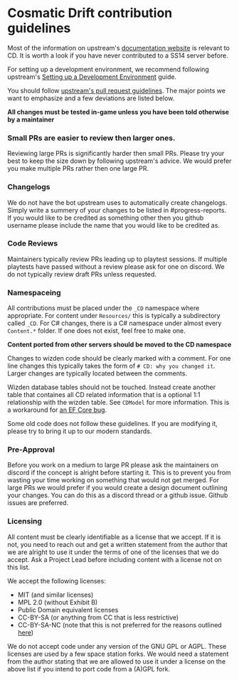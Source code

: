 # Cosmatic Drift contribution guidelines

Most of the information on upstream's [documentation website](https://docs.spacestation14.com/index.html) is relevant to
CD. It is worth a look if you have never contributed to a SS14 server before.

For setting up a development environment, we recommend following upstream's
[Setting up a Development Environment](https://docs.spacestation14.com/en/general-development/setup/setting-up-a-development-environment.html) guide.

You should follow [upstream's pull request guidelines](https://docs.spacestation14.com/en/general-development/codebase-info/pull-request-guidelines.html). The major points we want to emphasize and a few deviations are listed below.

**All changes must be tested in-game unless you have been told otherwise by a maintainer**

### Small PRs are easier to review then larger ones.

Reviewing large PRs is significantly harder then small PRs. Please try your best to keep the size down by following
upstream's advice. We would prefer you make multiple PRs rather then one large PR.

### Changelogs

We do not have the bot upstream uses to automatically create changelogs. Simply write a summery of your changes to be
listed in #progress-reports. If you would like to be credited as something other then you github username please include the
name that you would like to be credited as.

### Code Reviews

Maintainers typically review PRs leading up to playtest sessions. If multiple playtests have passed without a review
please ask for one on discord. We do not typically review draft PRs unless requested.

### Namespaceing

All contributions must be placed under the `_CD` namespace where appropriate. For content under `Resources/` this is
typically a subdirectory called `_CD`. For C# changes, there is a C# namespace under almost every `Content.*` folder. If
one does not exist, feel free to make one.

**Content ported from other servers should be moved to the CD namespace**

Changes to wizden code should be clearly marked with a comment. For one line changes this typically takes the form of `#
CD: why you changed it`. Larger changes are typically located between the comments.

Wizden database tables should not be touched. Instead create another table that containes all CD related information that is a optional 1:1 relationship with the wizden table. See `CDModel` for more information. This is a workaround for [an EF Core bug](https://github.com/dotnet/efcore/issues/24834).

Some old code does not follow these guidelines. If you are modifying it, please try to bring it up to our modern
standards.

### Pre-Approval

Before you work on a medium to large PR please ask the maintainers on discord if the concept is alright before starting
it. This is to prevent you from wasting your time working on something that would not get merged. For large PRs we would
prefer if you would create a design document outlining your changes. You can do this as a discord thread or a github
issue. Github issues are preferred.

### Licensing

All content must be clearly identifiable as a license that we accept. If it is not, you need to reach out and get a written statement from the author that we are alright to use it under the terms of one of the licenses that we do accept. Ask a Project Lead before including content with a license not on this list.

We accept the following licenses:
- MIT (and similar licenses)
- MPL 2.0 (without Exhibit B)
- Public Domain equivalent licenses
- CC-BY-SA (or anything from CC that is less restrictive)
- CC-BY-SA-NC (note that this is not preferred for the reasons outlined [here](https://github.com/cosmatic-drift-14/cosmatic-drift/pull/549#discussion_r1976817869))

We do not accept code under any version of the GNU GPL or AGPL. These licenses are used by a few space station forks. We would need a statement from the author stating that we are allowed to use it under a license on the above list if you intend to port code from a (A)GPL fork.
